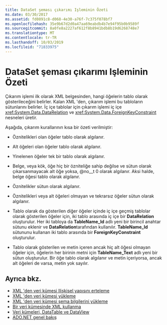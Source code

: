 ```yaml
---
title: DataSet şeması çıkarımı Işleminin Özeti
ms.date: 03/30/2017
ms.assetid: fd0891c8-d068-4e30-a76f-7c375f078bf7
ms.openlocfilehash: 35e9b67d2d0a47aa69eabdb4b7e94f95b0b9589f
ms.sourcegitcommit: 8a0fe8a2227af612f8b8941bdb8b19d6268748e7
ms.translationtype: MT
ms.contentlocale: tr-TR
ms.lasthandoff: 10/03/2019
ms.locfileid: "71833975"
---
```

# <a name="summary-of-the-dataset-schema-inference-process"></a>DataSet şeması çıkarımı Işleminin Özeti
Çıkarım işlemi ilk olarak XML belgesinden, hangi öğelerin tablo olarak gösterileceğini belirler. Kalan XML 'den, çıkarım işlemi bu tabloların sütunlarını belirler. İç içe tablolar için çıkarım işlemi iç içe <xref:System.Data.DataRelation> ve <xref:System.Data.ForeignKeyConstraint> nesneleri üretir.  
  
 Aşağıda, çıkarım kurallarının kısa bir özeti verilmiştir:  
  
- Öznitelikleri olan öğeler tablo olarak algılanır.  
  
- Alt öğeleri olan öğeler tablo olarak algılanır.  
  
- Yinelenen öğeler tek bir tablo olarak algılanır.  
  
- Belge, veya kök, öğe hiç bir özniteliğe sahip değilse ve sütun olarak çıkarsanmayacak alt öğe yoksa, @no__t 0 olarak algılanır. Aksi halde, belge öğesi tablo olarak algılanır.  
  
- Öznitelikler sütun olarak algılanır.  
  
- Öznitelikleri veya alt öğeleri olmayan ve tekrarsız öğeler sütun olarak algılanır.  
  
- Tablo olarak da gösterilen diğer öğeler içinde iç içe geçmiş tablolar olarak gösterilen öğeler için, iki tablo arasında iç içe bir **DataRelation** oluşturulur. Her iki tabloya da **TableName_Id** adlı yeni bir birincil anahtar sütunu eklenir ve **DataRelation**tarafından kullanılır. **TableName_Id** sütununu kullanan iki tablo arasında bir **ForeignKeyConstraint** oluşturulur.  
  
- Tablo olarak gösterilen ve metin içeren ancak hiç alt öğesi olmayan öğeler için, öğelerin her birinin metni için **TableName_Text** adlı yeni bir sütun oluşturulur. Bir öğe tablo olarak algılanır ve metin içeriyorsa, ancak alt öğeleri de varsa, metin yok sayılır.  
  
## <a name="see-also"></a>Ayrıca bkz.

- [XML 'den veri kümesi Ilişkisel yapısını erteleme](inferring-dataset-relational-structure-from-xml.md)
- [XML 'den veri kümesi yükleme](loading-a-dataset-from-xml.md)
- [XML 'den veri kümesi şema bilgilerini yükleme](loading-dataset-schema-information-from-xml.md)
- [Bir veri kümesinde XML kullanma](using-xml-in-a-dataset.md)
- [Veri kümeleri, DataTable ve DataView](index.md)
- [ADO.NET genel bakış](../ado-net-overview.md)
